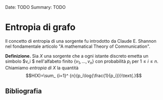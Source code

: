 Date: TODO
Summary: TODO

# Entropia di grafo #

Il concetto di entropia di una sorgente fu introdotto da Claude E. Shannon nel
fondamentale articolo "A mathematical Theory of Communication".

**Definizione.** Sia $X$ una sorgente che a ogni istante discreto emetta un
simbolo $v_i $ nell'alfabeto finito $\{v_1 ,\dots ,v_n \}$ con probabilità
$p_i$ per $1\le i\le n$. Chiamiamo _entropia di $X$_ la quantità $$H(X)=\sum_ {i=1}^ {n}{p_i\log{\frac{1}{p_i}}}\text{.}$$

## Bibliografia ##